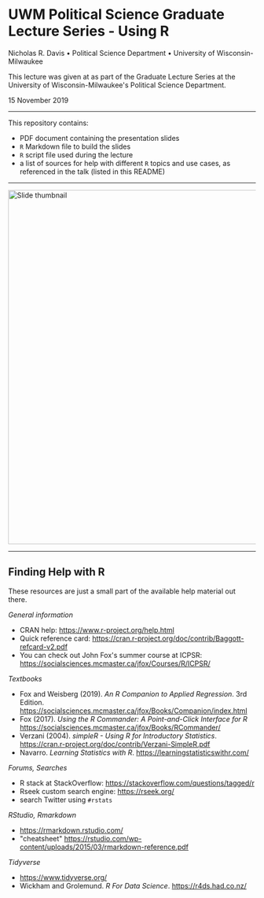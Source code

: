 # UWM Political Science Graduate Lecture Series - Using R

Nicholas R. Davis • Political Science Department • University of Wisconsin-Milwaukee

This lecture was given at as part of the Graduate Lecture Series at the University of Wisconsin-Milwaukee's Political Science Department.

15 November 2019

---

This repository contains:

* PDF document containing the presentation slides
* `R` Markdown file to build the slides
* `R` script file used during the lecture
* a list of sources for help with different `R` topics and use cases, as referenced in the talk (listed in this README)

---

<img src="img/slides-thumb.png" alt="Slide thumbnail" width="720"/>

---

## Finding Help with R

These resources are just a small part of the available help material out there.

*General information*

* CRAN help: https://www.r-project.org/help.html
* Quick reference card: https://cran.r-project.org/doc/contrib/Baggott-refcard-v2.pdf
* You can check out John Fox's summer course at ICPSR: https://socialsciences.mcmaster.ca/jfox/Courses/R/ICPSR/

*Textbooks*

* Fox and Weisberg (2019). *An R Companion to Applied Regression*. 3rd Edition. https://socialsciences.mcmaster.ca/jfox/Books/Companion/index.html
* Fox (2017). *Using the R Commander: A Point-and-Click Interface for R* https://socialsciences.mcmaster.ca/jfox/Books/RCommander/
* Verzani (2004). *simpleR - Using R for Introductory Statistics*. https://cran.r-project.org/doc/contrib/Verzani-SimpleR.pdf
* Navarro. *Learning Statistics with R*. https://learningstatisticswithr.com/

*Forums, Searches*

* R stack at StackOverflow: https://stackoverflow.com/questions/tagged/r
* Rseek custom search engine: https://rseek.org/
* search Twitter using `#rstats`

*RStudio, Rmarkdown*

* https://rmarkdown.rstudio.com/
* "cheatsheet" https://rstudio.com/wp-content/uploads/2015/03/rmarkdown-reference.pdf

*Tidyverse*

* https://www.tidyverse.org/
* Wickham and Grolemund. *R For Data Science*. https://r4ds.had.co.nz/

